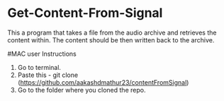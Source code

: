 # Get-Content-From-Signal
This a program that takes a file from the audio archive and retrieves the content within.  The content should be then written back to the archive.




#MAC user Instructions

1. Go to terminal.
2. Paste this - git clone (https://github.com/aakashdmathur23/contentFromSignal)
3. Go to the folder where you cloned the repo.


 
